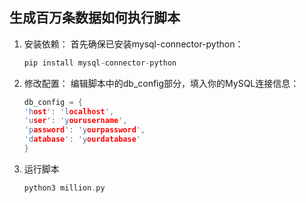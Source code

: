 ## 生成百万条数据如何执行脚本
1. 安装依赖：
   首先确保已安装mysql-connector-python：
    ```c
    pip install mysql-connector-python
    ```
2. 修改配置：
   编辑脚本中的db_config部分，填入你的MySQL连接信息：
    ```c
    db_config = {
    'host': 'localhost',
    'user': 'yourusername',
    'password': 'yourpassword',
    'database': 'yourdatabase'
    }
    ```
3. 运行脚本
    ```c
    python3 million.py
    ```